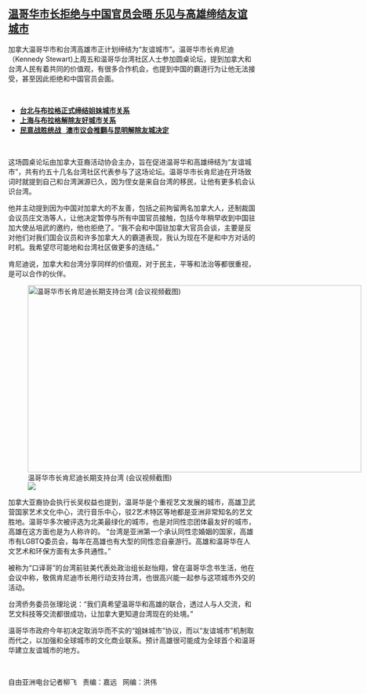 <!--1636403820000-->
[温哥华市长拒绝与中国官员会晤    乐见与高雄缔结友谊城市](https://www.rfa.org/mandarin/yataibaodao/gangtai/lf2-11082021131906.html)
------

<p></p><p>加拿大温哥华市和台湾高雄市正计划缔结为“友谊城市”。温哥华市长肯尼迪（Kennedy Stewart)上周五和温哥华台湾社区人士参加圆桌论坛，提到加拿大和台湾人民有着共同的价值观，有很多合作机会，也提到中国的霸道行为让他无法接受，甚至因此拒绝和中国官员会面。</p><p><br/></p><ul><li><a href="https://www.rfa.org/mandarin/Xinwen/9-01132020151238.html"><strong>台北与布拉格正式缔结姐妹城市关系</strong></a></li><li><strong><a href="https://www.rfa.org/mandarin/Xinwen/7-01142020102838.html">上海与布拉格解除友好城市关系</a></strong></li><li><strong><a href="https://www.rfa.org/mandarin/yataibaodao/junshiwaijiao/gf2-04232020091739.html">民意战胜统战   澳市议会推翻与昆明解除友城决定</a></strong></li></ul><p><br/></p><p>这场圆桌论坛由加拿大亚裔活动协会主办，旨在促进温哥华和高雄缔结为“友谊城市”，共有约五十几名台湾社区代表参与了这场论坛。温哥华市长肯尼迪在开场致词时就提到自己和台湾渊源已久，因为侄女是来自台湾的移民，让他有更多机会认识台湾。</p><p>他并主动提到因为中国对加拿大的不友善，包括之前拘留两名加拿大人，还制裁国会议员庄文浩等人，让他决定暂停与所有中国官员接触，包括今年稍早收到中国驻加大使丛培武的邀约，他也拒绝了。“我不会和中国驻加拿大官员会谈，主要是反对他们对我们国会议员和许多加拿大人的霸道表现，我认为现在不是和中方对话的时机。我希望尽可能地和台湾社区做更多的连结。”</p><p>肯尼迪说，加拿大和台湾分享同样的价值观，对于民主，平等和法治等都很重视，是可以合作的伙伴。</p><p><figure class="image-richtext image-inline captioned" style="width:680px;"><img alt="温哥华市长肯尼迪长期支持台湾 (会议视频截图)" height="382" src="https://www.rfa.org/mandarin/yataibaodao/gangtai/lf2-11082021131906.html/p3.jpg/@@images/0820cf28-e3d5-4ae1-994c-d6f2c5854640.jpeg" title="P3.jpg" width="680"/><figcaption class="image-caption">温哥华市长肯尼迪长期支持台湾 (会议视频截图)</figcaption><small></small><div id="zoomattribute"><a data-caption="温哥华市长肯尼迪长期支持台湾 (会议视频截图)" data-fancybox="" href="https://www.rfa.org/mandarin/yataibaodao/gangtai/lf2-11082021131906.html/p3.jpg" id="single_image" title="温哥华市长肯尼迪长期支持台湾 (会议视频截图)"><img src="/++plone++rfa-resources/img/icon-zoom.png"/></a></div></figure></p><p>加拿大亚裔协会执行长吴权益也提到，温哥华是个重视艺文发展的城市，高雄卫武营国家艺术文化中心，流行音乐中心，驳2艺术特区等地都是亚洲非常知名的艺文胜地。温哥华多次被评选为北美最绿化的城市，也是对同性恋团体最友好的城市，高雄在这方面也是为人称许的。 “台湾是亚洲第一个承认同性恋婚姻的国家，高雄市有LGBTQ委员会，每年在高雄也有大型的同性恋自豪游行。高雄和温哥华在人文艺术和环保方面有太多共通性。”</p><p>被称为“口译哥”的台湾前驻美代表处政治组长赵怡翔，曾在温哥华念书生活，他在会议中称，敬佩肯尼迪市长用行动支持台湾，也很高兴能一起参与这项城市外交的活动。</p><p>台湾侨务委员张理玱说：“我们真希望温哥华和高雄的联合，透过人与人交流，和艺文科技等交流都很成功，让加拿大更知道台湾现在的处境。”</p><p>温哥华市政府今年初决定取消华而不实的“姐妹城市”协议，而以“友谊城市”机制取而代之，以加强和全球城市的文化商业联系。预计高雄很可能成为全球首个和温哥华建立友谊城市的地方。</p><p><br/></p><p>自由亚洲电台记者柳飞   责编：嘉远   网编：洪伟</p>
